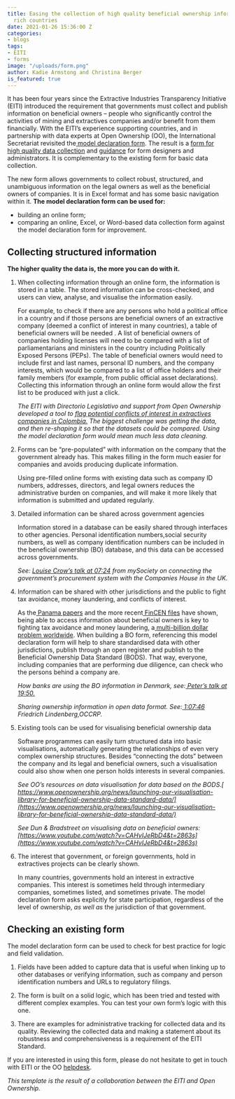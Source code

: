 ```yaml
---
title: Easing the collection of high quality beneficial ownership information in resource
  rich countries
date: 2021-01-26 15:36:00 Z
categories:
- blogs
tags:
- EITI
- forms
image: "/uploads/form.png"
author: Kadie Armstong and Christina Berger
is_featured: true
---
```


It has been four years since the Extractive Industries Transparency Initiative (EITI) introduced the requirement that governments must collect and publish information on beneficial owners – people who significantly control the activities of mining and extractives companies and/or benefit from them financially. With the EITI’s experience supporting countries, and in partnership with data experts at Open Ownership (OO), the International Secretariat revisited the[ model declaration form](https://eiti.org/document/beneficial-ownership-model-declaration-form). The result is a [form for high quality data collection](https://eiti.org/files/documents/model_eiti_beneficial_ownership_declaration_form_-_high_quality_data.xlsx) and  [guidance](https://eiti.org/files/documents/guide_to_the_model_beneficial_ownership_declaration_form_for_high_quality_data_collection.pdf) for form designers and administrators. It is complementary to the existing form for basic data collection.

The new form allows governments to collect robust, structured, and unambiguous information on the legal owners as well as the beneficial owners of companies. It is in Excel format and has some basic navigation within it. **The model declaration form can be used for:**

*   building an online form;
*   comparing an online, Excel, or Word-based data collection form against the model declaration form for improvement.


## Collecting structured information 

**The higher quality the data is, the more you can do with it.**

1. When collecting information through an online form, the information is stored in a table. The stored information can be cross-checked, and users can view, analyse, and visualise the information easily.

   For example,  to check if there are any persons who hold a political office in a country and if those persons are beneficial owners of an extractive company (deemed a conflict of interest in many countries), a table of beneficial owners will be needed . A list of beneficial owners of companies holding licenses will need to be compared with a  list of parliamentarians and ministers in the country  including Politically Exposed Persons (PEPs). The table of beneficial owners would need to include first and last names, personal ID numbers, and the company interests, which would be compared to a list of office holders and their family members (for example, from public official asset declarations). Collecting this information through an online form would allow the first list to be produced with just a click.

   _The EITI with Directorio Legislativo and support from Open Ownership developed a tool to [flag potential conflicts of interest in extractives companies in Colombia.](https://imf.directoriolegislativo.org/) The biggest challenge was getting the data, and then re-shaping it so that the datasets could be compared. Using the model declaration form would mean much less data cleaning._

2. Forms can be “pre-populated” with information on the company that the government already has. This makes filling in the form much easier for companies and avoids producing duplicate information.

   Using pre-filled online forms with existing data such as company ID numbers, addresses, directors, and legal owners reduces the administrative burden on companies, and will make it more likely that information is submitted and updated regularly. 

3. Detailed information can be shared across government agencies

   Information stored in a database  can be easily shared through interfaces to other agencies.  Personal identification numbers,social security numbers, as well as company identification numbers can be included in the beneficial ownership (BO) database, and this data can be accessed across governments.

   _See: [Louise Crow’s talk at 07:24](https://www.youtube.com/watch?v=CAHvIJeRbD4&t=444s) from mySociety on connecting the government’s procurement system with the Companies House in the UK._

4. Information can be shared with other jurisdictions and the public to fight tax avoidance, money laundering, and conflicts of interest.

   As the[ Panama papers](https://www.icij.org/investigations/panama-papers/) and the more recent[ FinCEN files](https://www.icij.org/investigations/fincen-files/) have shown, being able to access information about beneficial owners is key to fighting tax avoidance and money laundering, a[ multi-billion dollar problem worldwide](https://www.fatf-gafi.org/faq/moneylaundering/). When building a BO form, referencing this model declaration form will help to share standardised data with other jurisdictions, publish through an open register and publish to the Beneficial Ownership Data Standard (BODS). That way, everyone, including companies that are performing due diligence, can check who the persons behind a company are.

   _How banks are using the BO information in Denmark, see:[ Peter’s talk at 19:50.](https://www.youtube.com/watch?v=i1Py9tX6MRA&t=1190s)_

   _Sharing ownership information in open data format. See:[ 1:07:46](https://www.youtube.com/watch?v=CAHvIJeRbD4&t=4066s) Friedrich Lindenberg,OCCRP._

5. Existing tools can be used for visualising beneficial ownership data

   Software programmes can easily turn structured data into basic visualisations, automatically generating the relationships of even very complex ownership structures. Besides “connecting the dots” between the company and its legal and beneficial owners, such a visualisation could also show when one person holds interests in several companies.

   _See OO’s resources on data visualisation for data based on the BODS.[ https://www.openownership.org/news/launching-our-visualisation-library-for-beneficial-ownership-data-standard-data/](https://www.openownership.org/news/launching-our-visualisation-library-for-beneficial-ownership-data-standard-data/)_

   _See Dun & Bradstreet on visualising data on beneficial owners:[https://www.youtube.com/watch?v=CAHvIJeRbD4&t=2863s](https://www.youtube.com/watch?v=CAHvIJeRbD4&t=2863s)_

6. The interest that government, or foreign governments, hold in extractives projects can be clearly shown.

   In many countries, governments hold an interest in extractive companies. This interest is sometimes held through intermediary companies, sometimes listed, and sometimes private. The model declaration form asks explicitly for state participation, regardless of the level of ownership, _as well as_ the jurisdiction of that government. 

## Checking an existing form

The model declaration form can be used to check for best practice for logic and field validation.

1. Fields have been added to capture data that is useful when linking up to other databases or verifying information, such as company and person identification numbers and URLs to regulatory filings.

2. The form is built on a solid logic, which has been tried and tested with different complex examples. You can test your own form’s logic with this one.

3. There are examples for administrative tracking for collected data and its quality. Reviewing the collected data and making a statement about its robustness and comprehensiveness is a requirement of the EITI Standard.

If you are interested in using this form, please do not hesitate to get in touch with EITI or the OO [helpdesk](https://share.hsforms.com/1hD_mecn0TwyW15zYkesF5g3upv4). 

_This template is the result of a collaboration between the EITI and Open Ownership._